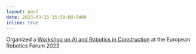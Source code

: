 ```yaml
---
layout: post
date: 2023-03-25 15:59:00-0400
inline: true
---
```

Organized a <a href="https://av.dfki.de/2023/03/workshop-on-ai-and-robotics-in-construction-at-erf-2023/"> Workshop on AI and Robotics in Construction</a> at the European Robotics Forum 2023
